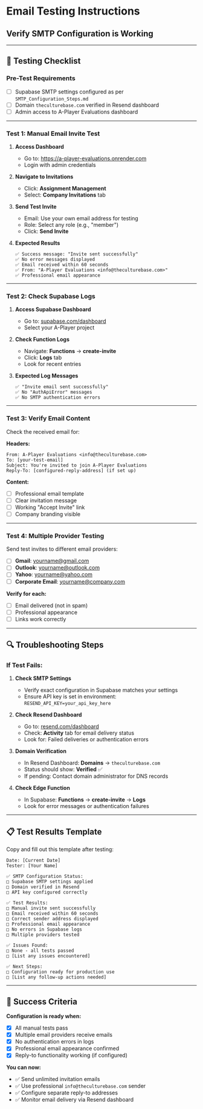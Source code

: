 # Email Testing Instructions
## Verify SMTP Configuration is Working

---

## 🧪 **Testing Checklist**

### **Pre-Test Requirements**
- [ ] Supabase SMTP settings configured as per `SMTP_Configuration_Steps.md`
- [ ] Domain `theculturebase.com` verified in Resend dashboard
- [ ] Admin access to A-Player Evaluations dashboard

---

### **Test 1: Manual Email Invite Test**

1. **Access Dashboard**
   - Go to: https://a-player-evaluations.onrender.com
   - Login with admin credentials

2. **Navigate to Invitations**
   - Click: **Assignment Management**
   - Select: **Company Invitations** tab

3. **Send Test Invite**
   - Email: Use your own email address for testing
   - Role: Select any role (e.g., "member")
   - Click: **Send Invite**

4. **Expected Results**
   ```
   ✅ Success message: "Invite sent successfully"
   ✅ No error messages displayed
   ✅ Email received within 60 seconds
   ✅ From: "A-Player Evaluations <info@theculturebase.com>"
   ✅ Professional email appearance
   ```

---

### **Test 2: Check Supabase Logs**

1. **Access Supabase Dashboard**
   - Go to: [supabase.com/dashboard](https://supabase.com/dashboard)
   - Select your A-Player project

2. **Check Function Logs**
   - Navigate: **Functions** → **create-invite**
   - Click: **Logs** tab
   - Look for recent entries

3. **Expected Log Messages**
   ```
   ✅ "Invite email sent successfully"
   ✅ No "AuthApiError" messages
   ✅ No SMTP authentication errors
   ```

---

### **Test 3: Verify Email Content**

Check the received email for:

**Headers:**
```
From: A-Player Evaluations <info@theculturebase.com>
To: [your-test-email]
Subject: You're invited to join A-Player Evaluations
Reply-To: [configured-reply-address] (if set up)
```

**Content:**
- [ ] Professional email template
- [ ] Clear invitation message
- [ ] Working "Accept Invite" link
- [ ] Company branding visible

---

### **Test 4: Multiple Provider Testing**

Send test invites to different email providers:

- [ ] **Gmail**: yourname@gmail.com
- [ ] **Outlook**: yourname@outlook.com  
- [ ] **Yahoo**: yourname@yahoo.com
- [ ] **Corporate Email**: yourname@company.com

**Verify for each:**
- [ ] Email delivered (not in spam)
- [ ] Professional appearance
- [ ] Links work correctly

---

## 🔍 **Troubleshooting Steps**

### **If Test Fails:**

1. **Check SMTP Settings**
   - Verify exact configuration in Supabase matches your settings
   - Ensure API key is set in environment: `RESEND_API_KEY=your_api_key_here`

2. **Check Resend Dashboard**
   - Go to: [resend.com/dashboard](https://resend.com/dashboard)
   - Check: **Activity** tab for email delivery status
   - Look for: Failed deliveries or authentication errors

3. **Domain Verification**
   - In Resend Dashboard: **Domains** → `theculturebase.com`
   - Status should show: **Verified** ✅
   - If pending: Contact domain administrator for DNS records

4. **Check Edge Function**
   - In Supabase: **Functions** → **create-invite** → **Logs**
   - Look for error messages or authentication failures

---

## 📋 **Test Results Template**

Copy and fill out this template after testing:

```
Date: [Current Date]
Tester: [Your Name]

✅ SMTP Configuration Status:
□ Supabase SMTP settings applied
□ Domain verified in Resend
□ API key configured correctly

✅ Test Results:
□ Manual invite sent successfully
□ Email received within 60 seconds  
□ Correct sender address displayed
□ Professional email appearance
□ No errors in Supabase logs
□ Multiple providers tested

✅ Issues Found:
□ None - all tests passed
□ [List any issues encountered]

✅ Next Steps:
□ Configuration ready for production use
□ [List any follow-up actions needed]
```

---

## 🎯 **Success Criteria**

**Configuration is ready when:**
- [x] All manual tests pass
- [x] Multiple email providers receive emails
- [x] No authentication errors in logs
- [x] Professional email appearance confirmed
- [x] Reply-to functionality working (if configured)

**You can now:**
- ✅ Send unlimited invitation emails
- ✅ Use professional `info@theculturebase.com` sender
- ✅ Configure separate reply-to addresses
- ✅ Monitor email delivery via Resend dashboard
